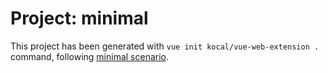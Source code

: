 # Project: minimal

This project has been generated with `vue init kocal/vue-web-extension .` command, following [minimal scenario](../../scenarios/minimal.json).
